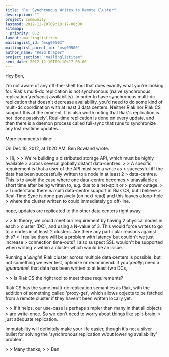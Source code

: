 ```yaml
---
title: "Re: Synchronous Writes to Remote Cluster"
description: ""
project: community
lastmod: 2012-12-10T09:10:17-08:00
sitemap:
  priority: 0.2
layout: mailinglistitem
mailinglist_id: "msg09503"
mailinglist_parent_id: "msg09500"
author_name: "Reid Draper"
project_section: "mailinglistitem"
sent_date: 2012-12-10T09:10:17-08:00
---
```



Hey Ben,

I'm not aware of any off-the-shelf tool that does exactly what you're looking 
for. Riak's multi-dc replication
is not synchronous (naive synchronous replication \\_reduces\\_ availability). In 
order to have synchronous multi-dc
replication that doesn't decrease availability, you'd need to do some kind of 
multi-dc coordination with at least
3 data centers. Neither Riak nor Riak CS support this at the moment. It is also 
worth noting that Riak's replication
is not 'done passively'. Real-time replication is done on every update, and 
then there is a daemon process
called full-sync that runs to synchronize any lost realtime updates.

More comments inline:

On Dec 10, 2012, at 11:20 AM, Ben Rowland  wrote:

&gt; Hi,
&gt; 
&gt; We're building a distributed storage API, which must be highly available 
&gt; across several globally distant data-centres. 
&gt; 
&gt; A specific requirement is that a user of the API must see a write as 
&gt; successful iff the data has been successfully written to a node in at least 2 
&gt; data-centres. This is to avoid the case where one data-centre becomes 
&gt; unavailable a short time after being written to, e.g. due to a net-split or 
&gt; power outage. 
&gt; 
&gt; I understand there is multi data-centre support in Riak CS, but I believe 
&gt; Real-Time Sync is done passively (on next read) and this leaves a loop-hole 
&gt; where the cluster written to could immediately go off-line.

nope, updates are replicated to the other data centers right away

&gt; 
&gt; In theory, we could meet our requirement by having 2 physical nodes in each 
&gt; cluster (DC), and using a N-value of 3. This would force writes to go to 
&gt; nodes in at least 2 clusters. Are there any particular reasons against this? 
&gt; I realise there will be a problem with latency but couldn't we just increase 
&gt; connection time-outs? I also suspect SSL wouldn't be supported when writing 
&gt; within a cluster which would be an issue.

Running a \\_single\\_ Riak cluster across multiple data centers is possible, but 
not something we ever test, optimize
or recommend. If you \\_really\\_ need a \\_guarantee\\_ that data has been written to 
at least two DCs, 

&gt; 
&gt; Is Riak CS the right tool to meet these requirements?

Riak CS has the same multi-dc replication semantics as Riak, with the addition 
of something called 'proxy-get', which allows objects
to be fetched from a remote cluster if they haven't been written locally yet.

&gt; 
&gt; If it helps, our use-case is perhaps simpler than many in that all objects 
&gt; are write-once. So we don't need to worry about things like split-brain, 
&gt; just adequate replication.

Immutability will definitely make your life easier, though it's not a silver 
bullet for solving the 'synchronous replication w/out lowering availability' 
problem.

&gt; 
&gt; Many thanks,
&gt; 
&gt; Ben

